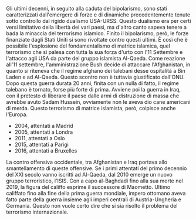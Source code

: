 Gli ultimi decenni, in seguito alla caduta del bipolarismo, sono stati caratterizzati dall'emergere di forze e di dinamiche precedentemente tenute sotto controllo dal rigido dualismo USA-URSS. Questo dualismo era per certi versi limitativo della libertà dei vari paesi, ma d'altro canto sapeva tenere a bada la minaccia del terrorismo islamico. Finito il bipolarismo, però, le forze finanziate dagli Stati Uniti si sono rivoltate contro questi ultimi. È così che è possibile l'esplosione del fondamentalismo di matrice islamica, quel terrorismo che si palesa con tutta la sua forza d'urto con l'11 Settembre e l'attacco agli USA da parte del gruppo islamista Al-Qaeda.
Come reazione all'11 settembre, l'amministrazione Bush decide di attaccare l'Afghanistan, in quanto si riteneva che il regime afghano dei talebani desse ospitalità a Bin Laden e ad Al-Qaeda. Questo scontro non è tuttavia giustificato dall'ONU. Dopo questa guerra durata 20 anni, finita con un nulla di fatto, il regime talebano è tornato, forse più forte di prima. 
Avviene poi la guerra in Iraq, con il pretesto di liberare il paese dalle armi di distruzione di massa che avrebbe avuto Sadam Hussein, ovviamente non le aveva dio cane americani di merda. 
Questo terrorismo di matrice islamista, però, colpisce anche l'Europa. 
- 2004, attentati a Madrid
- 2005, attentati a Londra
- 2011, attentati a Oslo
- 2015, attentati a Parigi
- 2016, attentati a Bruxelles <br>

La contro offensiva occidentale, tra Afghanistan e Iraq portava allo smantellamento di queste offensive. 
Se i primi attentati del primo decennio del XXI secolo vanno iscritti ad Al-Qaeda, dal 2010 emerge un nuovo gruppo terroristico, l'ISIS. Con a capo al-Baghdadi fino alla sua morte nel 2019, la figura del califfo esprime il successore di Maometto. Ultimo califfato fino alla fine della prima guerra mondiale, impero ottomano aveva fatto parte della guerra insieme agli imperi centrali di Austria-Ungheria e Germania. Questo non vuole certo dire che si sia risolto il problema del terrorismo internazionale. 


